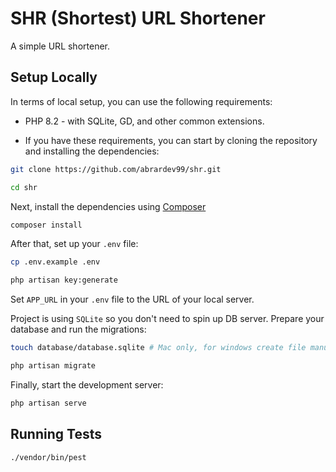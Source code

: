 # SHR (Shortest) URL Shortener
A simple URL shortener.

## Setup Locally
In terms of local setup, you can use the following requirements:
- PHP 8.2 - with SQLite, GD, and other common extensions.

- If you have these requirements, you can start by cloning the repository and installing the dependencies:

```bash
git clone https://github.com/abrardev99/shr.git

cd shr
```

Next, install the dependencies using [Composer](https://getcomposer.org)

```bash
composer install
```

After that, set up your `.env` file:

```bash
cp .env.example .env

php artisan key:generate
```

Set `APP_URL` in your `.env` file to the URL of your local server.

Project is using `SQLite` so you don't need to spin up DB server. 
Prepare your database and run the migrations:

```bash
touch database/database.sqlite # Mac only, for windows create file manually

php artisan migrate
```

Finally, start the development server:

```bash
php artisan serve
```

## Running Tests

```bash
./vendor/bin/pest
```



